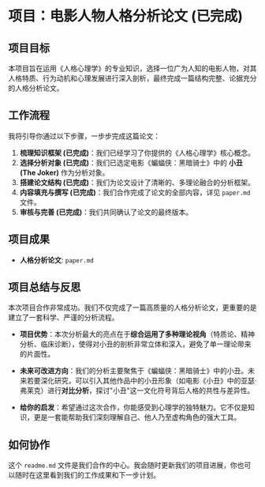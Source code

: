 # 项目：电影人物人格分析论文 (已完成)

## 项目目标

本项目旨在运用《人格心理学》的专业知识，选择一位广为人知的电影人物，对其人格特质、行为动机和心理发展进行深入剖析，最终完成一篇结构完整、论据充分的人格分析论文。

## 工作流程

我将引导你通过以下步骤，一步步完成这篇论文：

1.  **梳理知识框架 (已完成)**：我们已经学习了你提供的《人格心理学》核心概念。
2.  **选择分析对象 (已完成)**：我们已选定电影《蝙蝠侠：黑暗骑士》中的 **小丑 (The Joker)** 作为分析对象。
3.  **搭建论文结构 (已完成)**：我们为论文设计了清晰的、多理论融合的分析框架。
4.  **内容填充与撰写 (已完成)**：我们合作完成了论文的全部内容，详见 `paper.md` 文件。
5.  **审核与完善 (已完成)**：我们共同确认了论文的最终版本。

## 项目成果

- **人格分析论文**: `paper.md`

## 项目总结与反思

本次项目合作非常成功。我们不仅完成了一篇高质量的人格分析论文，更重要的是建立了一套科学、严谨的分析流程。

- **项目优势**：本次分析最大的亮点在于**综合运用了多种理论视角**（特质论、精神分析、临床诊断），使得对小丑的剖析非常立体和深入，避免了单一理论带来的片面性。

- **未来可改进方向**：我们的分析主要聚焦于《蝙蝠侠：黑暗骑士》中的小丑。未来若要深化研究，可以引入其他作品中的小丑形象（如电影《小丑》中的亚瑟·弗莱克）进行**对比分析**，探讨"小丑"这一文化符号背后人格的共性与差异性。

- **给你的启发**：希望通过这次合作，你能感受到心理学的独特魅力。它不仅是知识，更是一套能帮助我们深刻理解自己、他人乃至虚构角色的强大工具。

## 如何协作

这个 `readme.md` 文件是我们合作的中心。我会随时更新我们的项目进展，你也可以随时在这里看到我们的工作成果和下一步计划。
